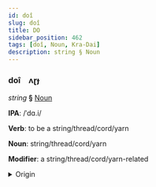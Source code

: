 ```yaml
---
id: doî
slug: doî
title: DO
sidebar_position: 462
tags: [doî, Noun, Kra-Dai]
description: string § Noun
---
```


### doî&emsp;<span kind="abugida">ʌɽɟ</span>

*string* **§** [Noun](../../tags/Noun)

**IPA**: /ˈdɑ.i/

**Verb**: to be a string/thread/cord/yarn

**Noun**: string/thread/cord/yarn

**Modifier**: a string/thread/cord/yarn-related

<details>
    <summary>Origin</summary>
    Thai ด้าย dâai /daːj˥˩/<br/>
    <em>Kra-Dai Language Family</em>
</details>